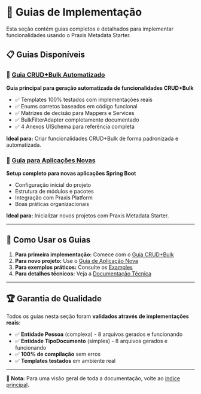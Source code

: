 # 📖 Guias de Implementação

Esta seção contém guias completos e detalhados para implementar funcionalidades usando o Praxis Metadata Starter.

## 📋 **Guias Disponíveis**

### 🤖 [Guia CRUD+Bulk Automatizado](GUIA-CLAUDE-AI-CRUD-BULK.md)
**Guia principal para geração automatizada de funcionalidades CRUD+Bulk**

- ✅ Templates 100% testados com implementações reais
- ✅ Enums corretos baseados em código funcional  
- ✅ Matrizes de decisão para Mappers e Services
- ✅ BulkFilterAdapter completamente documentado
- ✅ 4 Anexos UISchema para referência completa

**Ideal para:** Criar funcionalidades CRUD+Bulk de forma padronizada e automatizada.

### 🚀 [Guia para Aplicações Novas](GUIA-CLAUDE-AI-APLICACAO-NOVA.md)
**Setup completo para novas aplicações Spring Boot**

- Configuração inicial do projeto
- Estrutura de módulos e pacotes
- Integração com Praxis Platform
- Boas práticas organizacionais

**Ideal para:** Inicializar novos projetos com Praxis Metadata Starter.

---

## 🎯 **Como Usar os Guias**

1. **Para primeira implementação:** Comece com o [Guia CRUD+Bulk](GUIA-CLAUDE-AI-CRUD-BULK.md)
2. **Para novo projeto:** Use o [Guia de Aplicação Nova](GUIA-CLAUDE-AI-APLICACAO-NOVA.md)
3. **Para exemplos práticos:** Consulte os [Examples](../examples/)
4. **Para detalhes técnicos:** Veja a [Documentação Técnica](../technical/)

---

## 🏆 **Garantia de Qualidade**

Todos os guias nesta seção foram **validados através de implementações reais**:

- ✅ **Entidade Pessoa** (complexa) - 8 arquivos gerados e funcionando
- ✅ **Entidade TipoDocumento** (simples) - 8 arquivos gerados e funcionando  
- ✅ **100% de compilação** sem erros
- ✅ **Templates testados** em ambiente real

---

**📌 Nota:** Para uma visão geral de toda a documentação, volte ao [índice principal](../README.md).
